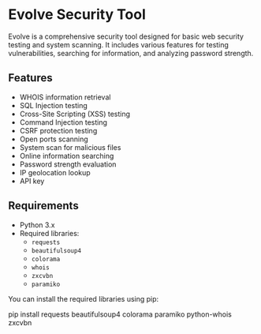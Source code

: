 # Evolve Security Tool

Evolve is a comprehensive security tool designed for basic web security testing and system scanning. It includes various features for testing vulnerabilities, searching for information, and analyzing password strength.

## Features

- WHOIS information retrieval
- SQL Injection testing
- Cross-Site Scripting (XSS) testing
- Command Injection testing
- CSRF protection testing
- Open ports scanning
- System scan for malicious files
- Online information searching
- Password strength evaluation
- IP geolocation lookup
- API key 

## Requirements

- Python 3.x
- Required libraries:
  - `requests`
  - `beautifulsoup4`
  - `colorama`
  - `whois`
  - `zxcvbn`
  - `paramiko`

You can install the required libraries using pip:

pip install requests beautifulsoup4 colorama paramiko python-whois zxcvbn
